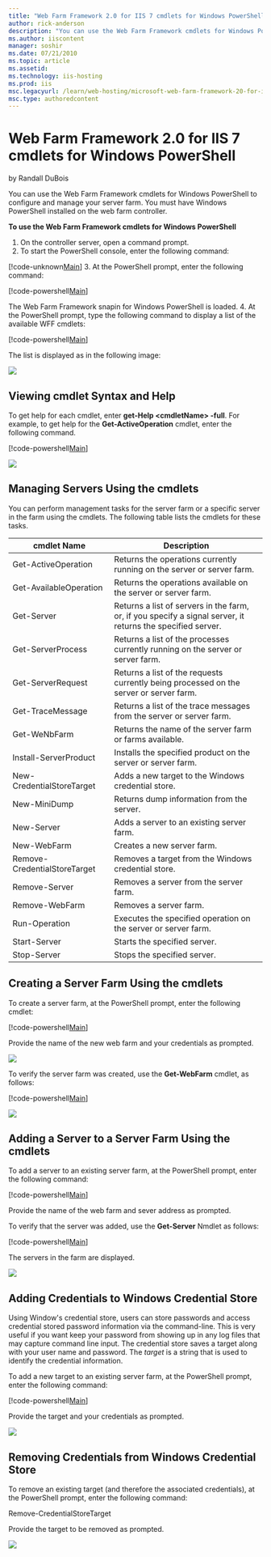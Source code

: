 ```yaml
---
title: "Web Farm Framework 2.0 for IIS 7 cmdlets for Windows PowerShell | Microsoft Docs"
author: rick-anderson
description: "You can use the Web Farm Framework cmdlets for Windows PowerShell to configure and manage your server farm. You must have Windows PowerShell installed on the..."
ms.author: iiscontent
manager: soshir
ms.date: 07/21/2010
ms.topic: article
ms.assetid: 
ms.technology: iis-hosting
ms.prod: iis
msc.legacyurl: /learn/web-hosting/microsoft-web-farm-framework-20-for-iis-7/web-farm-framework-20-for-iis-cmdlets-for-windows-powershell
msc.type: authoredcontent
---
```

Web Farm Framework 2.0 for IIS 7 cmdlets for Windows PowerShell
====================
by Randall DuBois

You can use the Web Farm Framework cmdlets for Windows PowerShell to configure and manage your server farm. You must have Windows PowerShell installed on the web farm controller.

**To use the Web Farm Framework cmdlets for Windows PowerShell**

1. On the controller server, open a command prompt.
2. To start the PowerShell console, enter the following command:

[!code-unknown[Main](web-farm-framework-20-for-iis-cmdlets-for-windows-powershell/samples/sample-127493-1.unknown)]
3. At the PowerShell prompt, enter the following command:

[!code-powershell[Main](web-farm-framework-20-for-iis-cmdlets-for-windows-powershell/samples/sample2.ps1)]

The Web Farm Framework snapin for Windows PowerShell is loaded.
4. At the PowerShell prompt, type the following command to display a list of the available WFF cmdlets:

[!code-powershell[Main](web-farm-framework-20-for-iis-cmdlets-for-windows-powershell/samples/sample3.ps1)]

The list is displayed as in the following image:

[![](web-farm-framework-20-for-iis-cmdlets-for-windows-powershell/_static/image2.png)](web-farm-framework-20-for-iis-cmdlets-for-windows-powershell/_static/image1.png)

## Viewing cmdlet Syntax and Help

To get help for each cmdlet, enter **get-Help &lt;cmdletName&gt; -full**. For example, to get help for the **Get-ActiveOperation** cmdlet, enter the following command.


[!code-powershell[Main](web-farm-framework-20-for-iis-cmdlets-for-windows-powershell/samples/sample4.ps1)]


[![](web-farm-framework-20-for-iis-cmdlets-for-windows-powershell/_static/image4.png)](web-farm-framework-20-for-iis-cmdlets-for-windows-powershell/_static/image3.png)

## Managing Servers Using the cmdlets

You can perform management tasks for the server farm or a specific server in the farm using the cmdlets. The following table lists the cmdlets for these tasks.

| cmdlet Name | Description |
| --- | --- |
| Get-ActiveOperation | Returns the operations currently running on the server or server farm. |
| Get-AvailableOperation | Returns the operations available on the server or server farm. |
| Get-Server | Returns a list of servers in the farm, or, if you specify a signal server, it returns the specified server. |
| Get-ServerProcess | Returns a list of the processes currently running on the server or server farm. |
| Get-ServerRequest | Returns a list of the requests currently being processed on the server or server farm. |
| Get-TraceMessage | Returns a list of the trace messages from the server or server farm. |
| Get-WeNbFarm | Returns the name of the server farm or farms available. |
| Install-ServerProduct | Installs the specified product on the server or server farm. |
| New-CredentialStoreTarget | Adds a new target to the Windows credential store. |
| New-MiniDump | Returns dump information from the server. |
| New-Server | Adds a server to an existing server farm. |
| New-WebFarm | Creates a new server farm. |
| Remove-CredentialStoreTarget | Removes a target from the Windows credential store. |
| Remove-Server | Removes a server from the server farm. |
| Remove-WebFarm | Removes a server farm. |
| Run-Operation | Executes the specified operation on the server or server farm. |
| Start-Server | Starts the specified server. |
| Stop-Server | Stops the specified server. |

## Creating a Server Farm Using the cmdlets

To create a server farm, at the PowerShell prompt, enter the following cmdlet:


[!code-powershell[Main](web-farm-framework-20-for-iis-cmdlets-for-windows-powershell/samples/sample5.ps1)]


Provide the name of the new web farm and your credentials as prompted.

[![](web-farm-framework-20-for-iis-cmdlets-for-windows-powershell/_static/image6.png)](web-farm-framework-20-for-iis-cmdlets-for-windows-powershell/_static/image5.png)

To verify the server farm was created, use the **Get-WebFarm** cmdlet, as follows:


[!code-powershell[Main](web-farm-framework-20-for-iis-cmdlets-for-windows-powershell/samples/sample6.ps1)]


[![](web-farm-framework-20-for-iis-cmdlets-for-windows-powershell/_static/image8.png)](web-farm-framework-20-for-iis-cmdlets-for-windows-powershell/_static/image7.png)

## Adding a Server to a Server Farm Using the cmdlets

To add a server to an existing server farm, at the PowerShell prompt, enter the following command:


[!code-powershell[Main](web-farm-framework-20-for-iis-cmdlets-for-windows-powershell/samples/sample7.ps1)]


Provide the name of the web farm and sever address as prompted.

To verify that the server was added, use the **Get-Server** Nmdlet as follows:

[!code-powershell[Main](web-farm-framework-20-for-iis-cmdlets-for-windows-powershell/samples/sample8.ps1)]

The servers in the farm are displayed.

[![](web-farm-framework-20-for-iis-cmdlets-for-windows-powershell/_static/image10.png)](web-farm-framework-20-for-iis-cmdlets-for-windows-powershell/_static/image9.png)

## Adding Credentials to Windows Credential Store

Using Window's credential store, users can store passwords and access credential stored password information via the command-line. This is very useful if you want keep your password from showing up in any log files that may capture command line input. The credential store saves a target along with your user name and password. The *target* is a string that is used to identify the credential information.

To add a new target to an existing server farm, at the PowerShell prompt, enter the following command:


[!code-powershell[Main](web-farm-framework-20-for-iis-cmdlets-for-windows-powershell/samples/sample9.ps1)]


Provide the target and your credentials as prompted.

[![](web-farm-framework-20-for-iis-cmdlets-for-windows-powershell/_static/image12.png)](web-farm-framework-20-for-iis-cmdlets-for-windows-powershell/_static/image11.png)

## Removing Credentials from Windows Credential Store

To remove an existing target (and therefore the associated credentials), at the PowerShell prompt, enter the following command:

Remove-CredentialStoreTarget

Provide the target to be removed as prompted.

[![](web-farm-framework-20-for-iis-cmdlets-for-windows-powershell/_static/image14.png)](web-farm-framework-20-for-iis-cmdlets-for-windows-powershell/_static/image13.png)